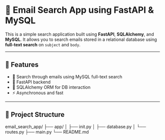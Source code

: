 
# 📧 Email Search App using FastAPI & MySQL

This is a simple search application built using **FastAPI**, **SQLAlchemy**, and **MySQL**. It allows you to search emails stored in a relational database using **full-text search** on `subject` and `body`.

---

## 🚀 Features

- 🔎 Search through emails using MySQL full-text search
- 🧩 FastAPI backend
- 🐍 SQLAlchemy ORM for DB interaction
- ⚡️ Asynchronous and fast

---

## 📂 Project Structure

email_search_app/
├── app/
│ ├── init.py
│ ├── database.py
│ └── routes.py
├── main.py
└── README.md

